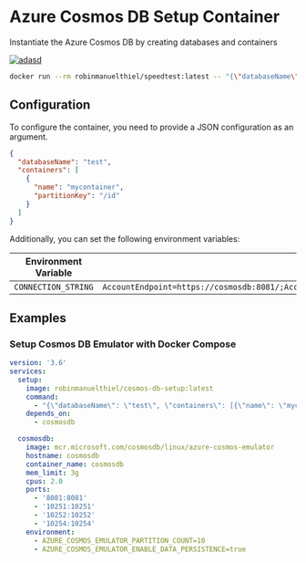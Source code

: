 # Azure Cosmos DB Setup Container

Instantiate the Azure Cosmos DB by creating databases and containers

[![adasd](https://img.shields.io/badge/Docker_Hub-robinmanuelthiel/cosmos--db--setup:latest-blue?logo=docker)](https://hub.docker.com/r/robinmanuelthiel/cosmos-db-setup/)

```bash
docker run --rm robinmanuelthiel/speedtest:latest -- "{\"databaseName\": \"test\", \"containers\": [{\"name\": \"mycontainer\", \"partitionKey\": \"/id\"}]}"
```

## Configuration

To configure the container, you need to provide a JSON configuration as an argument.

```json
{
  "databaseName": "test",
  "containers": [
    {
      "name": "mycontainer", 
      "partitionKey": "/id"
    }
  ]
}
```

Additionally, you can set the following environment variables:


| Environment Variable | Default |
| -- | -- |
| `CONNECTION_STRING` | `AccountEndpoint=https://cosmosdb:8081/;AccountKey=C2y6yDjf5/R+ob0N8A7Cgv30VRDJIWEHLM+4QDU5DE2nQ9nDuVTqobD4b8mGGyPMbIZnqyMsEcaGQy67XIw/Jw==` |

## Examples

### Setup Cosmos DB Emulator with Docker Compose 

```yaml
version: '3.6'
services:
  setup:
    image: robinmanuelthiel/cosmos-db-setup:latest
    command:
      - "{\"databaseName\": \"test\", \"containers\": [{\"name\": \"mycontainer\", \"partitionKey\": \"/id\"}]}"
    depends_on:
      - cosmosdb

  cosmosdb:
    image: mcr.microsoft.com/cosmosdb/linux/azure-cosmos-emulator
    hostname: cosmosdb
    container_name: cosmosdb
    mem_limit: 3g
    cpus: 2.0
    ports:
      - '8081:8081'
      - '10251:10251'
      - '10252:10252'
      - '10254:10254'
    environment:
      - AZURE_COSMOS_EMULATOR_PARTITION_COUNT=10
      - AZURE_COSMOS_EMULATOR_ENABLE_DATA_PERSISTENCE=true
```
